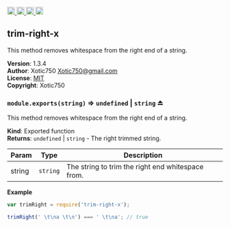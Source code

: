 <a href="https://travis-ci.org/Xotic750/trim-right-x"
   title="Travis status">
<img
   src="https://travis-ci.org/Xotic750/trim-right-x.svg?branch=master"
   alt="Travis status" height="18"/>
</a>
<a href="https://david-dm.org/Xotic750/trim-right-x"
   title="Dependency status">
<img src="https://david-dm.org/Xotic750/trim-right-x.svg"
   alt="Dependency status" height="18"/>
</a>
<a href="https://david-dm.org/Xotic750/trim-right-x#info=devDependencies"
   title="devDependency status">
<img src="https://david-dm.org/Xotic750/trim-right-x/dev-status.svg"
   alt="devDependency status" height="18"/>
</a>
<a href="https://badge.fury.io/js/trim-right-x" title="npm version">
<img src="https://badge.fury.io/js/trim-right-x.svg"
   alt="npm version" height="18"/>
</a>
<a name="module_trim-right-x"></a>

## trim-right-x
This method removes whitespace from the right end of a string.

**Version**: 1.3.4  
**Author**: Xotic750 <Xotic750@gmail.com>  
**License**: [MIT](&lt;https://opensource.org/licenses/MIT&gt;)  
**Copyright**: Xotic750  
<a name="exp_module_trim-right-x--module.exports"></a>

### `module.exports(string)` ⇒ <code>undefined</code> \| <code>string</code> ⏏
This method removes whitespace from the right end of a string.

**Kind**: Exported function  
**Returns**: <code>undefined</code> \| <code>string</code> - The right trimmed string.  

| Param | Type | Description |
| --- | --- | --- |
| string | <code>string</code> | The string to trim the right end whitespace from. |

**Example**  
```js
var trimRight = require('trim-right-x');

trimRight(' \t\na \t\n') === ' \t\na'; // true
```
